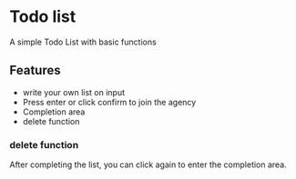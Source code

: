 # Todo list
A simple Todo List with basic functions

## Features
- write your own list on input 
- Press enter or click confirm to join the agency
- Completion area
- delete function

### delete function
After completing the list, you can click again to enter the completion area.